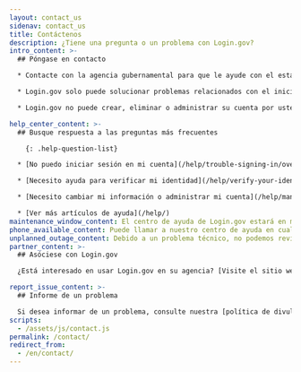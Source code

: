```yaml
---
layout: contact_us
sidenav: contact_us
title: Contáctenos
description: ¿Tiene una pregunta o un problema con Login.gov?
intro_content: >-
  ## Póngase en contacto

  * Contacte con la agencia gubernamental para que le ayude con el estado de su solicitud, membresía, cumplimiento de requisitos, beneficios u otros asuntos relacionados con su cuenta en esa agencia. La información de contacto se encuentra en el sitio web de la agencia.

  * Login.gov solo puede solucionar problemas relacionados con el inicio de sesión.

  * Login.gov no puede crear, eliminar o administrar su cuenta por usted, ni iniciar sesión en esa cuenta.

help_center_content: >-
  ## Busque respuesta a las preguntas más frecuentes

    {: .help-question-list}

  * [No puedo iniciar sesión en mi cuenta](/help/trouble-signing-in/overview/)

  * [Necesito ayuda para verificar mi identidad](/help/verify-your-identity/overview/)

  * [Necesito cambiar mi información o administrar mi cuenta](/help/manage-your-account/overview/)

  * [Ver más artículos de ayuda](/help/)
maintenance_window_content: El centro de ayuda de Login.gov estará en mantenimiento de <strong>%{start_time} a %{end_time}</strong>. Consulte los temas comunes siguientes para obtener ayuda.
phone_available_content: Puede llamar a nuestro centro de ayuda en cualquier momento al (844)&nbsp;875-6446.
unplanned_outage_content: Debido a un problema técnico, no podemos revisar las solicitudes de ayuda en línea.
partner_content: >-
  ## Asóciese con Login.gov

  ¿Está interesado en usar Login.gov en su agencia? [Visite el sitio web de nuestros asociados](/partners/) o [contacte con nosotros](/partners/business-inquiries/).

report_issue_content: >-
  ## Informe de un problema

  Si desea informar de un problema, consulte nuestra [política de divulgación de vulnerabilidades](https://handbook.tts.gsa.gov/general-information-and-resources/tech-policies/responding-to-public-disclosure-vulnerabilities/ "Vínculo de seguimiento") y contáctenos usando nuestro [formulario de divulgación de vulnerabilidades](https://docs.google.com/forms/d/e/1FAIpQLScuo4xCzBlpLnoq7-bDAVAxtJci03by7S-Q-Z_JUBDloK01QA/viewform "Vínculo de seguimiento").
scripts:
  - /assets/js/contact.js
permalink: /contact/
redirect_from:
  - /en/contact/
---
```

